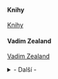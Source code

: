 <meta charset="UTF-8">

#### Knihy

[Knihy](https://mega.nz/#F!F7ACBSzb!oQ_JGa7lSjs31wiYMdhClA)

#### Vadim Zealand

[Vadim Zealand](https://drive.google.com/drive/folders/0B9kFGOWyGNcpenAyd3UzT3BBQ28)


<details>
<p><summary>- Další -</summary></p>
[Vadim Zealand](https://github.com/bedjan/web/blob/main/sd.md)
[Vadim Zealand](https://github.com/bedjan/web/blob/main/hkpm.md)
[Vadim Zealand](https://github.com/bedjan/web/blob/main/bal.md)
[Vadim Zealand](https://github.com/bedjan/web/blob/main/citaty.md)
[Vadim Zealand](https://github.com/bedjan/web/blob/main/carnegie.md)
[Vadim Zealand](https://github.com/bedjan/web/blob/main/buvm2.md)
[Vadim Zealand](https://github.com/bedjan/web/blob/main/buvm3.md)
[Vadim Zealand](https://github.com/bedjan/web/blob/main/bzkm.md)
  https://github.com/bedjan/web/blob/main/bal.md
    https://github.com/bedjan/web/blob/main/zeny.md
</details>
